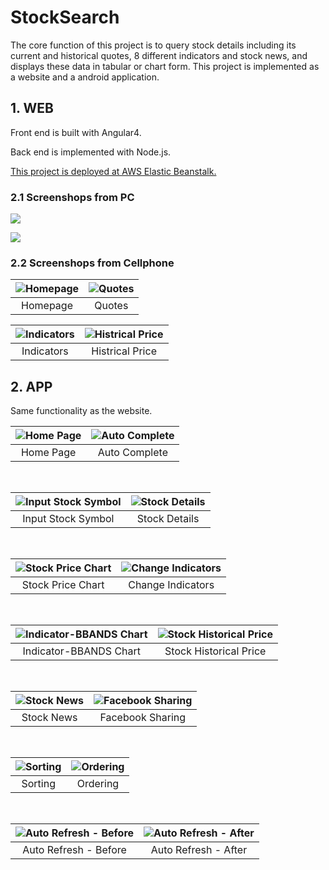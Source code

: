 # StockSearch


The core function of this project is to query stock details including its current and historical quotes, 8 different indicators and stock news, and displays these data in tabular or chart form. This project is implemented as a website and a android application.


## 1. WEB

Front end is built with Angular4.

Back end is implemented with Node.js.

[This project is deployed at AWS Elastic Beanstalk.](https://tinyurl.com/ybz4tcch)



### 2.1 Screenshops  from PC


![](http://gitimage-10031767.file.myqcloud.com/project_image/stockweb/sample.png)



![](http://gitimage-10031767.file.myqcloud.com/project_image/stockweb/sample2.png)





### 2.2 Screenshops  from Cellphone



| ![Homepage](http://gitimage-10031767.file.myqcloud.com/project_image/stockweb/responsive.jpg) | ![Quotes](http://gitimage-10031767.file.myqcloud.com/project_image/stockweb/responsive1.jpg)| 
|:---:|:---:|
| Homepage | Quotes | 






| ![Indicators](http://gitimage-10031767.file.myqcloud.com/project_image/stockweb/responsive2.jpg) | ![Histrical Price](http://gitimage-10031767.file.myqcloud.com/project_image/stockweb/responsive3.jpg)| 
|:---:|:---:|
| Indicators | Histrical Price | 





## 2. APP

Same functionality as the website. 


| ![Home Page](https://github.com/louiehuang/StockSearch/blob/master/App/Images/01.png?raw=true) | ![Auto Complete](https://github.com/louiehuang/StockSearch/blob/master/App/Images/02.png?raw=true)| 
|:---:|:---:|
| Home Page | Auto Complete | 

<br/>

| ![Input Stock Symbol](https://github.com/louiehuang/StockSearch/blob/master/App/Images/03.png?raw=true) | ![Stock Details](https://github.com/louiehuang/StockSearch/blob/master/App/Images/04.png?raw=true)| 
|:---:|:---:|
| Input Stock Symbol | Stock Details | 

<br/>

| ![Stock Price Chart](https://github.com/louiehuang/StockSearch/blob/master/App/Images/05.png?raw=true) | ![Change Indicators](https://github.com/louiehuang/StockSearch/blob/master/App/Images/06.png?raw=true)| 
|:---:|:---:|
| Stock Price Chart | Change Indicators | 

<br/>


| ![Indicator-BBANDS Chart](https://github.com/louiehuang/StockSearch/blob/master/App/Images/07.png?raw=true) | ![Stock Historical Price](https://github.com/louiehuang/StockSearch/blob/master/App/Images/08.png?raw=true)| 
|:---:|:---:|
| Indicator-BBANDS Chart | Stock Historical Price | 

<br/>



| ![Stock News](https://github.com/louiehuang/StockSearch/blob/master/App/Images/09.png?raw=true) | ![Facebook Sharing](https://github.com/louiehuang/StockSearch/blob/master/App/Images/10.png?raw=true)| 
|:---:|:---:|
| Stock News | Facebook Sharing | 

<br/>




| ![Sorting](https://github.com/louiehuang/StockSearch/blob/master/App/Images/11.png?raw=true) | ![Ordering](https://github.com/louiehuang/StockSearch/blob/master/App/Images/12.png?raw=true)| 
|:---:|:---:|
| Sorting | Ordering | 

<br/>


| ![Auto Refresh - Before](https://github.com/louiehuang/StockSearch/blob/master/App/Images/13.png?raw=true) | ![Auto Refresh - After](https://github.com/louiehuang/StockSearch/blob/master/App/Images/14.png?raw=true)| 
|:---:|:---:|
| Auto Refresh - Before | Auto Refresh - After | 

<br/>









